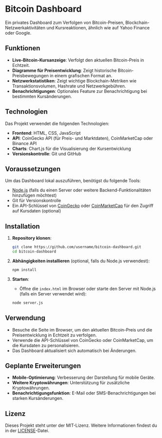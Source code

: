 
# Bitcoin Dashboard

Ein privates Dashboard zum Verfolgen von Bitcoin-Preisen, Blockchain-Netzwerkaktivitäten und Kursreaktionen, ähnlich wie auf Yahoo Finance oder Google.

## Funktionen

- **Live-Bitcoin-Kursanzeige**: Verfolgt den aktuellen Bitcoin-Preis in Echtzeit.
- **Diagramme für Preisentwicklung**: Zeigt historische Bitcoin-Preisbewegungen in einem grafischen Format an.
- **Netzwerkstatistiken**: Zeigt wichtige Blockchain-Metriken wie Transaktionsvolumen, Hashrate und Netzwerkgebühren.
- **Benachrichtigungen**: Optionales Feature zur Benachrichtigung bei bestimmten Kursänderungen.

## Technologien

Das Projekt verwendet die folgenden Technologien:

- **Frontend**: HTML, CSS, JavaScript
- **API**: CoinGecko API (für Preis- und Marktdaten), CoinMarketCap oder Binance API
- **Charts**: Chart.js für die Visualisierung der Kursentwicklung
- **Versionskontrolle**: Git und GitHub

## Voraussetzungen

Um das Dashboard lokal auszuführen, benötigst du folgende Tools:

- [Node.js](https://nodejs.org/en/) (falls du einen Server oder weitere Backend-Funktionalitäten hinzufügen möchtest)
- Git für Versionskontrolle
- Ein API-Schlüssel von [CoinGecko](https://www.coingecko.com/de/api) oder [CoinMarketCap](https://coinmarketcap.com/api/) für den Zugriff auf Kursdaten (optional)

## Installation

1. **Repository klonen**:
   ```bash
   git clone https://github.com/username/bitcoin-dashboard.git
   cd bitcoin-dashboard
   ```

2. **Abhängigkeiten installieren** (optional, falls du Node.js verwendest):
   ```bash
   npm install
   ```

3. **Starten**:
   - Öffne die `index.html` im Browser oder starte den Server mit Node.js (falls ein Server verwendet wird):
   ```bash
   node server.js
   ```

## Verwendung

- Besuche die Seite im Browser, um den aktuellen Bitcoin-Preis und die Preisentwicklung in Echtzeit zu verfolgen.
- Verwende die API-Schlüssel von CoinGecko oder CoinMarketCap, um die Kursdaten zu personalisieren.
- Das Dashboard aktualisiert sich automatisch bei Änderungen.

## Geplante Erweiterungen

- **Mobile-Optimierung**: Verbesserung der Darstellung für mobile Geräte.
- **Weitere Kryptowährungen**: Unterstützung für zusätzliche Kryptowährungen.
- **Benachrichtigungsfunktion**: E-Mail oder SMS-Benachrichtigungen bei starken Kursänderungen.

## Lizenz

Dieses Projekt steht unter der MIT-Lizenz. Weitere Informationen findest du in der [LICENSE](LICENSE)-Datei.
